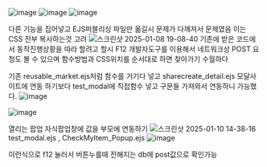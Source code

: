 ![image](https://github.com/user-attachments/assets/b8609202-645c-4105-9bc4-5e27452fb550)
![image](https://github.com/user-attachments/assets/569e77a2-11a6-4fc0-89cb-24790616e079)
![image](https://github.com/user-attachments/assets/da4f0350-9aad-42f1-b1c7-d47fac92b2a7)


다른 기능을 집어넣고 EJS퍼블리싱 파일만 옮길시 문제가 다깨져서 문제였음 이는 CSS 전부 복사하는것 고려 
![스크린샷 2025-01-08 19-08-40](https://github.com/user-attachments/assets/cf1b664c-a3fe-478e-b9b4-ae96473a2303)
기존에 받은 코드에서 동작진행상황을 따라 할려고 할시 F12 개발자도구를 이용해서 네트워크상 POST 요청도 볼 수 있으며 함수방법과 CSS위치를 순서대로 하면 찾아가기 수월하다


기존 reusable_market.ejs처럼 함수를 거기다 넣고 sharecreate_detail.ejs 모달사이트에 연동 하기보다 test_modal에 직접함수 넣고 구문들 가져와서 연동하니 가능했다.
![image](https://github.com/user-attachments/assets/669305d2-3403-401c-b3c2-101b31869046)

![image](https://github.com/user-attachments/assets/a6352322-f2d8-4d08-a540-1b559ea8b2d8)

열리는 팝업 자식팝업창에 값을 부모에 연동하기 
![스크린샷 2025-01-10 14-38-16](https://github.com/user-attachments/assets/5fb0917a-b5ff-485d-b047-0b96796be7ff)
 test_modal.ejs , CheckMyItem_Popup.ejs
![image](https://github.com/user-attachments/assets/df82296f-22d7-48d5-809a-f67fce2a08f6)

이런식으로 f12 눌러서 버튼누를때 전해지는 db에 post값으로 확인가능 
